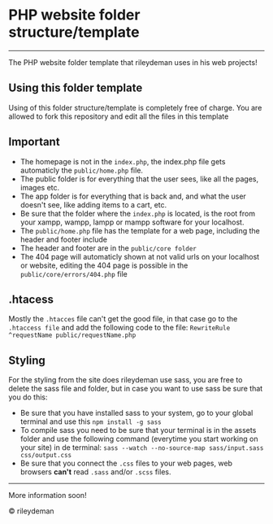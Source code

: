 # PHP website folder structure/template

<hr>

The PHP website folder template that rileydeman uses in his web projects!


## Using this folder template

Using of this folder structure/template is completely free of charge.
You are allowed to fork this repository and edit all the files in this template

## Important

- The homepage is not in the `index.php`, the index.php file gets automaticly the `public/home.php` file.
- The public folder is for everything that the user sees, like all the pages, images etc.
- The app folder is for everything that is back and, and what the user doesn't see, like adding items to a cart, etc.
- Be sure that the folder where the `index.php` is located, is the root from your xampp, wampp, lampp or mampp software for your localhost.
- The `public/home.php` file has the template for a web page, including the header and footer include
- The header and footer are in the `public/core folder`
- The 404 page will automaticly shown at not valid urls on your localhost or website, editing the 404 page is possible in the `public/core/errors/404.php` file

## .htacess

Mostly the `.htacces` file can't get the good file, in that case go to the `.htaccess file` and add the following code to the file:
`RewriteRule ^requestName public/requestName.php`

## Styling

For the styling from the site does rileydeman use sass, you are free to delete the sass file and folder, but in case you want to use sass be sure that you do this:

- Be sure that you have installed sass to your system, go to your global terminal and use this `npm install -g sass`
- To compile sass you need to be sure that your terminal is in the assets folder and use the following command (everytime you start working on your site) in de terminal: `sass --watch --no-source-map sass/input.sass css/output.css`
- Be sure that you connect the `.css` files to your web pages, web browsers **can't** read `.sass` and/or `.scss` files.

<hr>

More information soon!

© rileydeman